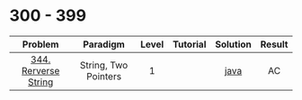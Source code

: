 # 300 - 399

|                                Problem                                |       Paradigm       | Level | Tutorial |             Solution              | Result |
| :-------------------------------------------------------------------: | :------------------: | :---: | :------: | :-------------------------------: | :----: |
| [344. Rerverse String](https://leetcode.com/problems/reverse-string/) | String, Two Pointers |   1   |          | [java](./344_Reverse_String.java) |   AC   |
